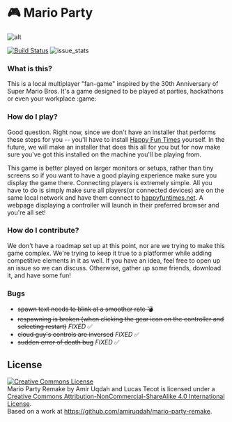 # :video_game: Mario Party
![alt](http://i.imgur.com/OzTIOtE.gif)

[![Build Status](https://travis-ci.org/amiruqdah/mario-party.svg?branch=master)](https://travis-ci.org/amiruqdah/mario-party)
![issue_stats](https://img.shields.io/badge/issues%20closed%20in-about%206%20hours-green.svg?style=flat-square)
### What is this?
This is a local multiplayer "fan-game" inspired by the 30th Anniversary of Super Mario Bros. It's a game designed to be played at parties, hackathons or even your workplace :game: 

### How do I play?
Good question. Right now, since we don't have an installer that performs these steps for you -- you'll have to install [Happy Fun Times](http://docs.happyfuntimes.net/install.html) yourself. In the future, we will make an installer that does this all for you but for now make sure you've got this installed on the machine you'll be playing from.

This game is better played on larger monitors or setups, rather than tiny screens so if you want to have a good playing experience make sure you display the game there. Connecting players is extremely simple. All you have to do is simply make sure all players(or connected devices) are on the same local network and have them connect to [happyfuntimes.net](http://happyfuntimes.net). A webpage displaying a controller will launch in their preferred browser and you're all set!

### How do I contribute?

We don't have a roadmap set up at this point, nor are we trying to make this game complex. We're trying to keep it true to a platformer while adding competitive elements in it as well. If you have an idea, feel free to open up an issue so we can discuss. Otherwise, gather up some friends, download it, and have some fun!

### Bugs

  * ~~spawn text needs to blink at a smoother rate :bomb:~~ 
  * ~~respawning is broken (when clicking the gear icon on the controller and selecting restart)~~ *FIXED* :white_check_mark:
  * ~~cloud guy's controls are inversed~~ *FIXED* :white_check_mark:
  * ~~sudden error of death bug~~ *FIXED* :white_check_mark:


## License
<a rel="license" href="http://creativecommons.org/licenses/by-nc-sa/4.0/"><img alt="Creative Commons License" style="border-width:0" src="https://i.creativecommons.org/l/by-nc-sa/4.0/88x31.png" /></a><br /><span xmlns:dct="http://purl.org/dc/terms/" href="http://purl.org/dc/dcmitype/InteractiveResource" property="dct:title" rel="dct:type">Mario Party Remake</span> by <span xmlns:cc="http://creativecommons.org/ns#" property="cc:attributionName">Amir Uqdah and Lucas Tecot</span> is licensed under a <a rel="license" href="http://creativecommons.org/licenses/by-nc-sa/4.0/">Creative Commons Attribution-NonCommercial-ShareAlike 4.0 International License</a>.<br />Based on a work at <a xmlns:dct="http://purl.org/dc/terms/" href="https://github.com/amiruqdah/mario-party-remake" rel="dct:source">https://github.com/amiruqdah/mario-party-remake</a>.
